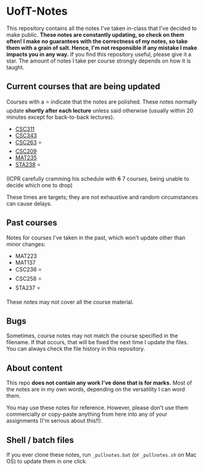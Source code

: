 # UofT-Notes

This repository contains all the notes I've taken in-class that I've decided to make public. **These notes are constantly updating, so check on them often!**
**I make no guarantees with the correctness of my notes, so take them with a grain of salt. Hence, I'm not responsible if any mistake I make impacts you in any way.** If you find this repository useful, please give it a star. The amount of notes I take per course strongly depends on how it is taught.
 
## Current courses that are being updated


Courses with a ⭐ indicate that the notes are polished. 
These notes normally update **shortly after each lecture** 
unless said otherwise (usually within 20 minutes except for back-to-back lectures).

- [CSC311](https://github.com/ICPRplshelp/UofT-Notes/blob/main/CSC311.pdf)
- [CSC343](https://github.com/ICPRplshelp/UofT-Notes/blob/main/CSC343.pdf)
- [CSC263](https://github.com/ICPRplshelp/UofT-Notes/blob/main/CSC263.pdf) ⭐
- [CSC209](https://github.com/ICPRplshelp/UofT-Notes/blob/main/CSC209.pdf)
- [MAT235](https://github.com/ICPRplshelp/UofT-Notes/blob/main/MAT235.pdf)
- [STA238](https://github.com/ICPRplshelp/UofT-Notes/blob/main/STA238.pdf) ⭐

(ICPR carefully cramming his schedule with ~~6~~ 7 courses, being unable to decide which one to drop)

These times are targets; they are not exhaustive and random circumstances can cause delays.

## Past courses

Notes for courses I've taken in the past, which won't update other than minor changes:

- MAT223
- MAT137
- CSC236 ⭐
- CSC258 ⭐
- STA237 ⭐

These notes may not cover all the course material.


## Bugs

Sometimes, course notes may not match the course specified in the filename. If that occurs, that will be fixed the next time I update the files. You can always check the file history in this repository.


## About content

This repo **does not contain any work I've done that is for marks.** Most of the notes are in my own words, depending on the versatility I can word them.

You may use these notes for reference. However, please don't use them commercially or copy-paste anything from here into any of your assignments (I'm serious about this!!).

## Shell / batch files

If you ever clone these notes, run `_pullnotes.bat` (or `_pullnotes.sh` on Mac OS) to update them in one click.
